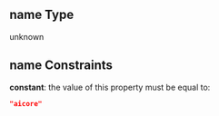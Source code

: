## name Type

unknown

## name Constraints

**constant**: the value of this property must be equal to:

```json
"aicore"
```
